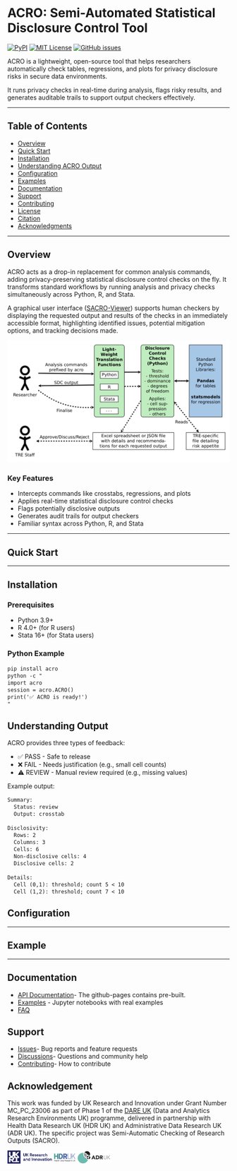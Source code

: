 # ACRO: Semi-Automated Statistical Disclosure Control Tool

[![PyPI](https://img.shields.io/pypi/v/acro.svg)](https://pypi.org/project/acro/)
[![MIT License](https://img.shields.io/badge/license-MIT-green.svg)](LICENSE)
[![GitHub issues](https://img.shields.io/github/issues/AI-SDC/ACRO)](https://github.com/AI-SDC/ACRO/issues)

ACRO is a lightweight, open-source tool that helps researchers automatically check tables, regressions, and plots for privacy disclosure risks in secure data environments. 

It runs privacy checks in real-time during analysis, flags risky results, and generates auditable trails to support output checkers effectively.

---

## Table of Contents

- [Overview](https://github.com/AI-SDC/ACRO/blob/270-documentation-update-structure-for-readmemd/Acro%20README.MD#overview) 
- [Quick Start](#quick-start)
- [Installation](#installation)  
- [Understanding ACRO Output](#understanding-acro-output)  
- [Configuration](#configuration)  
- [Examples](#examples)  
- [Documentation](#documentation)  
- [Support](#support)  
- [Contributing](#contributing)  
- [License](#license)  
- [Citation](#citation)  
- [Acknowledgments](#acknowledgments)  

---
## Overview

ACRO acts as a drop-in replacement for common analysis commands, adding privacy-preserving statistical disclosure control checks on the fly. It transforms standard workflows by running analysis and privacy checks simultaneously across Python, R, and Stata.

A graphical user interface ([SACRO-Viewer](https://github.com/AI-SDC/SACRO-Viewer)) supports human checkers by displaying the requested output and results of the checks in an immediately accessible format, highlighting identified issues, potential mitigation options, and tracking decisions made.

![ACRO workflow and architecture schematic](docs/schematic.png)

### Key Features

- Intercepts commands like crosstabs, regressions, and plots  
- Applies real-time statistical disclosure control checks  
- Flags potentially disclosive outputs  
- Generates audit trails for output checkers  
- Familiar syntax across Python, R, and Stata  

---

## Quick Start
---

## Installation

### Prerequisites

- Python 3.9+  
- R 4.0+ (for R users)  
- Stata 16+ (for Stata users)  

### Python Example
```
pip install acro
python -c "
import acro
session = acro.ACRO()
print('✅ ACRO is ready!')
"
```
## Understanding Output
ACRO provides three types of feedback:

- ✅ PASS - Safe to release
- ❌ FAIL - Needs justification (e.g., small cell counts)
- ⚠️ REVIEW - Manual review required (e.g., missing values)

Example output:
```
Summary:
  Status: review
  Output: crosstab

Disclosivity:
  Rows: 2
  Columns: 3
  Cells: 6
  Non-disclosive cells: 4
  Disclosive cells: 2
  
Details:
  Cell (0,1): threshold; count 5 < 10
  Cell (1,2): threshold; count 7 < 10
```


## Configuration

---

## Example
---

## Documentation
- [API Documentation](https://ai-sdc.github.io/ACRO/)- The github-pages contains pre-built.
- [Examples](https://github.com/AI-SDC/ACRO#examples) - Jupyter notebooks with real examples
- [FAQ](https://github.com/AI-SDC/ACRO#faq)  

## Support

- [Issues](https://github.com/AI-SDC/ACRO/issues)- Bug reports and feature requests
- [Discussions](https://github.com/AI-SDC/ACRO/discussions)- Questions and community help
- [Contributing](https://github.com/AI-SDC/ACRO/blob/main/CONTRIBUTING.md)- How to contribute

## Acknowledgement

This work was funded by UK Research and Innovation under Grant Number MC_PC_23006 as part of Phase 1 of the [DARE UK](https://dareuk.org.uk) (Data and Analytics Research Environments UK) programme, delivered in partnership with Health Data Research UK (HDR UK) and Administrative Data Research UK (ADR UK). The specific project was Semi-Automatic Checking of Research Outputs (SACRO).

<img src="docs/source/images/UK_Research_and_Innovation_logo.svg" width="20%" height="20%" padding=20/> <img src="docs/source/images/health-data-research-uk-hdr-uk-logo-vector.png" width="10%" height="10%" padding=20/> <img src="docs/source/images/logo_print.png" width="15%" height="15%" padding=20/>
